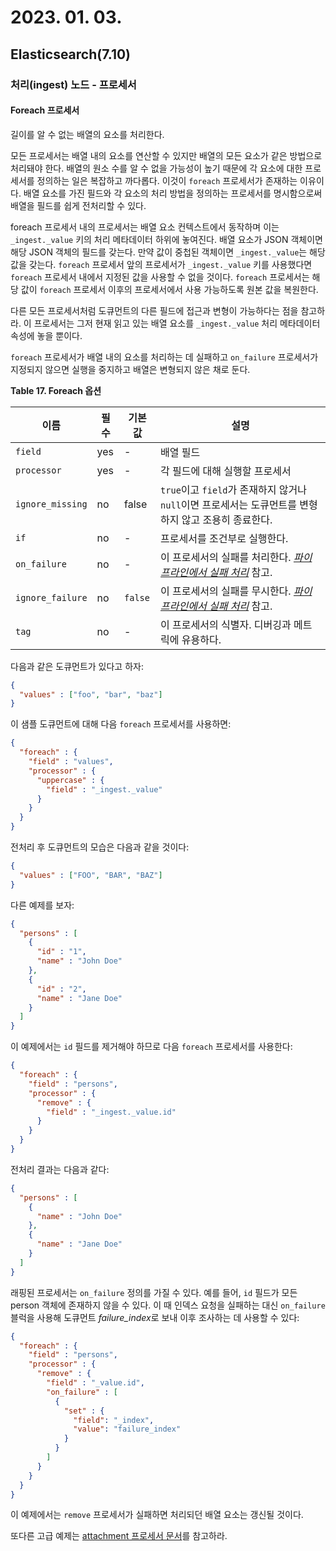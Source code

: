 # 2023. 01. 03.

## Elasticsearch(7.10)

### 처리(ingest) 노드 - 프로세서

#### Foreach 프로세서

길이를 알 수 없는 배열의 요소를 처리한다.

모든 프로세서는 배열 내의 요소를 연산할 수 있지만 배열의 모든 요소가 같은 방법으로 처리돼야 한다. 배열의 원소 수를 알 수 없을 가능성이 높기 때문에 각 요소에 대한 프로세서를 정의하는 일은 복잡하고 까다롭다. 이것이 `foreach` 프로세서가 존재하는 이유이다. 배열 요소를 가진 필드와 각 요소의 처리 방법을 정의하는 프로세서를 명시함으로써 배열을 필드를 쉽게 전처리할 수 있다.

foreach 프로세서 내의 프로세서는 배열 요소 컨텍스트에서 동작하며 이는 `_ingest._value` 키의 처리 메타데이터 하위에 놓여진다. 배열 요소가 JSON 객체이면 해당 JSON 객체의 필드를 갖는다. 만약 값이 중첩된 객체이면 `_ingest._value`는 해당 값을 갖는다. `foreach` 프로세서 앞의 프로세서가 `_ingest._value` 키를 사용했다면 `foreach` 프로세서 내에서 지정된 값을 사용할 수 없을 것이다. `foreach` 프로세서는 해당 값이 `foreach` 프로세서 이후의 프로세서에서 사용 가능하도록 원본 값을 복원한다.

다른 모든 프로세서처럼 도큐먼트의 다른 필드에 접근과 변형이 가능하다는 점을 참고하라. 이 프로세서는 그저 현재 읽고 있는 배열 요소를 `_ingest._value` 처리 메타데이터 속성에 놓을 뿐이다.

`foreach` 프로세서가 배열 내의 요소를 처리하는 데 실패하고 `on_failure` 프로세서가 지정되지 않으면 실행을 중지하고 배열은 변형되지 않은 채로 둔다.

**Table 17. Foreach 옵션**

| 이름             | 필수 | 기본값  | 설명                                                         |
| ---------------- | ---- | ------- | ------------------------------------------------------------ |
| `field`          | yes  | -       | 배열 필드                                                    |
| `processor`      | yes  | -       | 각 필드에 대해 실행할 프로세서                               |
| `ignore_missing` | no   | false   | `true`이고 `field`가 존재하지 않거나 `null`이면 프로세서는 도큐먼트를 변형하지 않고 조용히 종료한다. |
| `if`             | no   | -       | 프로세서를 조건부로 실행한다.                                |
| `on_failure`     | no   | -       | 이 프로세서의 실패를 처리한다. [*파이프라인에서 실패 처리*](https://www.elastic.co/guide/en/elasticsearch/reference/7.10/handling-failure-in-pipelines.html) 참고. |
| `ignore_failure` | no   | `false` | 이 프로세서의 실패를 무시한다. [*파이프라인에서 실패 처리*](https://www.elastic.co/guide/en/elasticsearch/reference/7.10/handling-failure-in-pipelines.html) 참고. |
| `tag`            | no   | -       | 이 프로세서의 식별자. 디버깅과 메트릭에 유용하다.            |

다음과 같은 도큐먼트가 있다고 하자:

```json
{
  "values" : ["foo", "bar", "baz"]
}
```

이 샘플 도큐먼트에 대해 다음 `foreach` 프로세서를 사용하면:

```json
{
  "foreach" : {
    "field" : "values",
    "processor" : {
      "uppercase" : {
        "field" : "_ingest._value"
      }
    }
  }
}
```

전처리 후 도큐먼트의 모습은 다음과 같을 것이다:

```json
{
  "values" : ["FOO", "BAR", "BAZ"]
}
```

다른 예제를 보자:

```json
{
  "persons" : [
    {
      "id" : "1",
      "name" : "John Doe"
    },
    {
      "id" : "2",
      "name" : "Jane Doe"
    }
  ]
}
```

이 예제에서는 `id` 필드를 제거해야 하므로 다음 `foreach` 프로세서를 사용한다:

```json
{
  "foreach" : {
    "field" : "persons",
    "processor" : {
      "remove" : {
        "field" : "_ingest._value.id"
      }
    }
  }
}
```

전처리 결과는 다음과 같다:

```json
{
  "persons" : [
    {
      "name" : "John Doe"
    },
    {
      "name" : "Jane Doe"
    }
  ]
}
```

래핑된 프로세서는 `on_failure` 정의를 가질 수 있다. 예를 들어, `id` 필드가 모든 person 객체에 존재하지 않을 수 있다. 이 때 인덱스 요청을 실패하는 대신 `on_failure` 블럭을 사용해 도큐먼트 *failure_index*로 보내 이후 조사하는 데 사용할 수 있다:

```json
{
  "foreach" : {
    "field" : "persons",
    "processor" : {
      "remove" : {
        "field" : "_value.id",
        "on_failure" : [
          {
            "set" : {
              "field": "_index",
              "value": "failure_index"
            }
          }
        ]
      }
    }
  }
}
```

이 예제에서는 `remove` 프로세서가 실패하면 처리되던 배열 요소는 갱신될 것이다.

또다른 고급 예제는 [attachment 프로세서 문서][attachment-processor-with-array]를 참고하라.



[attachment-processor-with-array]: https://www.elastic.co/guide/en/elasticsearch/plugins/7.10/ingest-attachment-with-arrays.html
